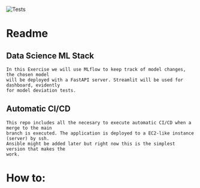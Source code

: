 ![Tests](https://github.com/Paola-DGT/ML_Stack_Example/actions/workflows/ci.yml/badge.svg)

# Readme
## Data Science ML Stack
    In this Exercise we will use MLflow to keep track of model changes, the chosen model
    will be deployed with a FastAPI server. Streamlit will be used for dashboard, evidently
    for model deviation tests.

## Automatic CI/CD
    This repo includes all the necesary to execute automatic CI/CD when a merge to the main 
    branch is executed. The application is deployed to a EC2-like instance (server) by ssh.
    Ansible might be added later but right now this is the simplest version that makes the
    work.
    
# How to:
## 
